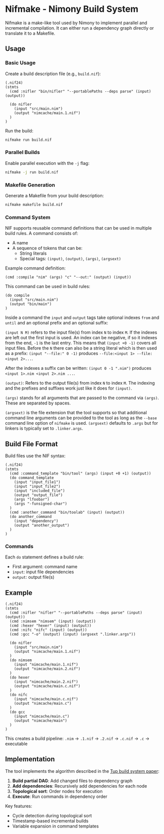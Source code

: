 # Nifmake - Nimony Build System

Nifmake is a make-like tool used by Nimony to implement parallel and incremental compilation. It can either run a dependency graph directly or translate it to a Makefile.


## Usage

### Basic Usage

Create a build description file (e.g., `build.nif`):

```nif
(.nif24)
(stmts
  (cmd :nifler "bin/nifler" "--portablePaths --deps parse" (input) (output))

  (do nifler
    (input "src/main.nim")
    (output "nimcache/main.1.nif")
  )
)
```

Run the build:

```bash
nifmake run build.nif
```

### Parallel Builds

Enable parallel execution with the `-j` flag:

```bash
nifmake -j run build.nif
```

### Makefile Generation

Generate a Makefile from your build description:

```bash
nifmake makefile build.nif
```

### Command System

NIF supports reusable command definitions that can be used in multiple build rules. A command consists of:

- A name
- A sequence of tokens that can be:
  - String literals
  - Special tags: `(input)`, `(output)`, `(args)`, `(argsext)`

Example command definition:

```nif
(cmd :compile "nim" (args) "c" "--out:" (output) (input))
```

This command can be used in build rules:

```nif
(do compile
  (input "src/main.nim")
  (output "bin/main")
)
```

Inside a command the `input` and `output` tags take optional indexes `from` and `until` and an optional prefix and an optional suffix:

`(input N M)` refers to the input file(s) from index `N` to index `M`. If the indexes are left out the first input is used. An index can be negative, if so it indexes from the end, `-1` is the last entry. This means that `(input +0 -1)` covers all input files. Before the `N` there can also be a string literal which is then used as a prefix: `(input "--file:" 0 -1)` produces `--file:<input 1> --file:<input 2>...`.

After the indexes a suffix can be written: `(input 0 -1 ".nim")` produces `<input 1>.nim <input 2>.nim ...`.

`(output)`: Refers to the output file(s) from index `N` to index `M`. The indexing and the prefixes and suffixes work just like it does for `(input)`.

`(args)` stands for all arguments that are passed to the command via `(args)`. These are separated by spaces.

`(argsext)` is the file extension that the tool supports so that additional command line arguments can be provided to the tool as long as the `--base` command line option of `nifmake` is used. `(argsext)` defaults to `.args` but for linkers is typically set to `.linker.args`.


## Build File Format

Build files use the NIF syntax:

```nif
(.nif24)
(stmts
  (cmd :command_template "bin/tool" (args) (input +0 +1) (output))
  (do command_template
    (input "input_file1")
    (input "input_file2")
    (input "included_file")
    (output "output_file")
    (args "lfoobar")
    (args "-funsigned-char")
  )
  (cmd :another_command "bin/toolab" (input) (output))
  (do another_command
    (input "dependency")
    (output "another_output")
  )
)
```

### Commands

Each `do` statement defines a build rule:
- First argument: command name
- `input`: input file dependencies
- `output`: output file(s)


## Example

```nif
(.nif24)
(stmts
  (cmd :nifler "nifler" "--portablePaths --deps parse" (input) (output))
  (cmd :nimsem "nimsem" (input) (output))
  (cmd :hexer "hexer" (input) (output))
  (cmd :nifc "nifc" (input) (output))
  (cmd :gcc "-o" (output) (input) (argsext ".linker.args"))

  (do nifler
    (input "src/main.nim")
    (output "nimcache/main.1.nif")
  )
  (do nimsem
    (input "nimcache/main.1.nif")
    (output "nimcache/main.2.nif")
  )
  (do hexer
    (input "nimcache/main.2.nif")
    (output "nimcache/main.c.nif")
  )
  (do nifc
    (input "nimcache/main.c.nif")
    (output "nimcache/main.c")
  )
  (do gcc
    (input "nimcache/main.c")
    (output "nimcache/main")
  )
)
```

This creates a build pipeline: `.nim` → `.1.nif` → `.2.nif` → `.c.nif` → `.c` → executable


## Implementation

The tool implements the algorithm described in the [Tup build system paper](https://gittup.org/tup/build_system_rules_and_algorithms.pdf):

1. **Build partial DAG**: Add changed files to dependency graph
2. **Add dependencies**: Recursively add dependencies for each node
3. **Topological sort**: Order nodes for execution
4. **Execute**: Run commands in dependency order

Key features:
- Cycle detection during topological sort
- Timestamp-based incremental builds
- Variable expansion in command templates

